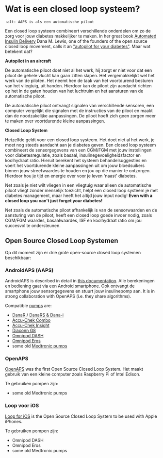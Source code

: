 # Wat is een closed loop systeem?

```{image} ../images/autopilot.png
:alt: AAPS is als een automatische piloot
```

Een closed loop systeem combineert verschillende onderdelen om zo de zorg voor jouw diabetes makkelijker te maken. In her great book [Automated Insulin Delivery](https://www.artificialpancreasbook.com/) Dana M. Lewis, one of the founders of the open source closed loop movement, calls it an ["autopilot for your diabetes"](https://www.artificialpancreasbook.com/3.-getting-started-with-your-aps). Maar wat betekent dat?

**Autopilot in an aircraft**

De automatische piloot doet niet al het werk, hij zorgt er niet voor dat een piloot de gehele vlucht kan gaan zitten slapen. Het vergemakkelijkt wel het werk van de piloten. Het neemt hen de taak van het voortdurend besturen van het vliegtuig, uit handen. Hierdoor kan de piloot zijn aandacht richten op het in de gaten houden van het luchtruim en het aansturen van de automatische piloot.

De automatische piloot ontvangt signalen van verschillende sensoren, een computer vergelijkt die signalen met de instructies van de piloot en maakt dan de noodzakelijke aanpassingen. De piloot hoeft zich geen zorgen meer te maken over voortdurende kleine aanpassingen.

**Closed Loop System**

Hetzelfde geldt voor een closed loop systeem. Het doet niet al het werk, je moet nog steeds aandacht aan je diabetes geven. Een closed loop systeem combineert de sensorgegevens van een CGM/FGM met jouw instellingen voor diabetesregulatie, zoals basaal, insulinegevoeligheidsfactor en koolhydraat ratio. Hieruit berekent het systeem behandelsuggesties en voert het voortdurende kleine aanpassingen uit om jouw bloedsuikers binnen jouw streefwaardes te houden en jou op die manier te ontzorgen. Hierdoor hou je tijd en energie over voor je leven 'naast' diabetes.

Net zoals je niet wilt vliegen in een vliegtuig waar alleen de automatische piloot vliegt zonder menselijk toezicht, helpt een closed loop systeem je met diabetes management, maar heeft het altijd jouw input nodig! **Even with a closed loop you can't just forget your diabetes!**

Net zoals de automatische piloot afhankelijk is van de sensorwaarden en de aansturing van de piloot, heeft een closed loop goede invoer nodig, zoals CGM/FGM waardes, basaalwaardes, ISF en koolhydraat ratio om jou succesvol te ondersteunen.

## Open Source Closed Loop Systemen

Op dit moment zijn er drie grote open-source closed loop systemen beschikbaar:

### AndroidAPS (AAPS)

AndroidAPS is described in detail in [this documentation](./WhatisAndroidAPS.html). Alle berekeningen en bediening gaat via een Android smartphone. Ook ontvangt de smartphone jouw sensorgegevens en stuurt jouw insulinepomp aan. It is in strong collaboration with OpenAPS (i.e. they share algorithms).

Compatible [pumps](../Hardware/pumps.md) are:

- [DanaR](../Configuration/DanaR-Insulin-Pump.md) / [DanaRS & Dana-i](../Configuration/DanaRS-Insulin-Pump.html)
- [Accu-Chek Combo](../Configuration/Accu-Chek-Combo-Pump.md)
- [Accu-Chek Insight](../Configuration/Accu-Chek-Insight-Pump.md)
- [Diaconn G8](../Configuration/DiaconnG8.md)
- [Omnipod DASH](../Configuration/OmnipodDASH.md)
- [Omnipod Eros](../Configuration/OmnipodEros.md)
- some old [Medtronic pumps](../Configuration/MedtronicPump.md)

### OpenAPS

[OpenAPS](https://openaps.readthedocs.io) was the first Open Source Closed Loop System. Het maakt gebruik van een kleine computer zoals Raspberry Pi of Intel Edison.

Te gebruiken pompen zijn:

- some old Medtronic pumps

### Loop voor iOS

[Loop for iOS](https://loopkit.github.io/loopdocs/) is the Open Source Closed Loop System to be used with Apple iPhones.

Te gebruiken pompen zijn:

- Omnipod DASH
- Omnipod Eros
- some old Medtronic pumps
